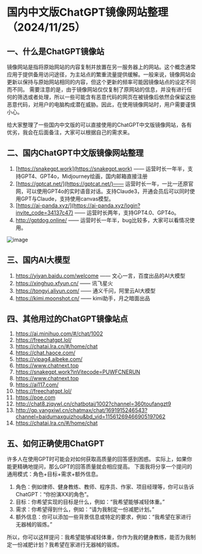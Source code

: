 # 国内中文版ChatGPT镜像网站整理（2024/11/25）
## 一、什么是ChatGPT镜像站
镜像网站是指将原始网站的内容复制并放置在另一服务器上的网站。这个概念通常应用于提供备用访问途径，为主站点的繁重流量提供缓解。一般来说，镜像网站会更新以保持与原始网站相同的内容，但这个更新的频率可能因镜像站点的设定不同而不同。
需要注意的是，由于镜像网站仅仅复制了原网站的信息，并没有进行任何的筛选或者处理，所以一些可能含有恶意代码的网页在被镜像后依然会保留这些恶意代码，对用户的电脑构成潜在威胁。因此，在使用镜像网站时，用户需要谨慎小心。

给大家整理了一些国内中文版的可以直接使用的ChatGPT中文版镜像网站，各有优劣，我会在后面备注，大家可以根据自己的需求来。


## 二、国内ChatGPT中文版镜像网站整理
1. [https://snakegpt.work](https://snakegpt.work) —— 运营时长一年半，支持GPT4、GPT4o，Midjourney绘画，国内邮箱直接注册
2. [https://gptcat.net/](https://gptcat.net/)——  运营时长一年，一比一还原官网，可以使用GPT4o的实时语音对话。支持Claude3，开通会员后可以同时使用GPT与Claude，支持使用canvas模型。
3. [https://ai-panda.xyz/](https://ai-panda.xyz/login?invite_code=34137c47)  ——  运营时长两年，支持GPT4.0、GPT4o。
4. http://gptdog.online/  —— 运营时长一年半，bug比较多，大家可以看情况使用。

![image](https://github.com/user-attachments/assets/d65a3fda-a30b-4ec3-b8ff-b3023577e859)


## 三、国内AI大模型

1. https://yiyan.baidu.com/welcome —— 文心一言，百度出品的AI大模型
2. https://xinghuo.xfyun.cn/     ——  讯飞星火
3. https://tongyi.aliyun.com/    ——  通义千问，阿里云AI大模型
4. https://kimi.moonshot.cn/    —— kimi助手，月之暗面出品

## 四、其他用过的ChatGPT镜像站点
1. https://ai.minihuo.com/#/chat/1002
2. https://freechatgpt.lol/
3. https://chatai.lra.cn/#/home/chat
4. https://chat.haoce.com/
5. https://vipag4.aibeke.com/
6. https://www.chatnext.top
7. https://snakegpt.work?inVitecode=PUWFCNERUN
8. https://www.chatnext.top
9. https://ai117.com/
10. https://freechatgpt.lol/
11. https://poe.com
12. http://chat8.zjqywl.cn/chatbotai/1002?channel=360toufangzt9
13. http://gp.yangxiwl.cn/chatmax/chat/1691915246543?channel=baidumaxguizhou&bd_vid=11561269466905197062
14. https://chatai.lra.cn/#/home/chat

## 五、如何正确使用ChatGPT
许多人在使用GPT时可能会对如何获取高质量的回答感到困惑。
实际上，如果你能更精确地提问，那么GPT的回答质量就会相应提高。
下面我将分享一个提问的通用模式：角色+目标+需求+额外信息。
1. 角色：例如律师、健身教练、教师、程序员、作家、项目经理等，你可以告诉ChatGPT：“你扮演XX的角色”。
2. 目标：你希望实现的目标是什么，例如：“我希望能够减轻体重。”
4. 需求：你希望得到什么，例如：“请为我制定一份减肥计划。”
5. 额外信息：你可以添加一些背景信息或特定的要求，例如：“我希望在家进行无器械的锻炼。”

所以，你可以这样提问：我希望能够减轻体重，你作为我的健身教练，能否为我制定一份减肥计划？我希望在家进行无器械的锻炼。

